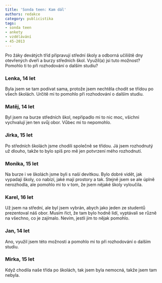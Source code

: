 ```yaml
---
title: 'Sonda teen: Kam dál'
authors: redakce
category: publicistika
tags:
- sonda teen
- ankety
- vzdělávání
- 45-2013
---
```


Pro žáky devátých tříd připravují střední školy a odborná učiliště dny otevřených dveří a burzy středních škol. Využil(a) jsi tuto možnost? Pomohlo ti to při rozhodování o dalším studiu?

### Lenka, 14 let
Byla jsem se tam podívat sama, protože jsem nechtěla chodit se třídou po všech školách. Určitě mi to pomohlo při rozhodování o dalším studiu.

### Matěj, 14 let
Byl jsem na burze středních škol, nepřipadlo mi to nic moc, všichni vychvalují jen ten svůj obor. Vůbec mi to nepomohlo.

### Jirka, 15 let
Po středních školách jsme chodili společně se třídou. Já jsem rozhodnutý už dlouho, takže to bylo spíš pro mě jen potvrzení mého rozhodnutí.

### Monika, 15 let
Na burze i ve školách jsme byli s naší devítkou. Bylo dobré vidět, jak vypadají školy, co nabízí, jaké mají prostory a tak. Stejně jsem se ale úplně nerozhodla, ale pomohlo mi to v tom, že jsem nějaké školy vyloučila.

### Karel, 16 let
Už jsem na střední, ale byl jsem vybrán, abych jako jeden ze studentů prezentoval náš obor. Musím říct, že tam bylo hodně lidí, vyptávali se různě na všechno, co je zajímalo. Nevím, jestli jim to nějak pomohlo.

### Jan, 14 let
Ano, využil jsem této možnosti a pomohlo mi to při rozhodování o dalším studiu.

### Mirka, 15 let
Když chodila naše třída po školách, tak jsem byla nemocná, takže jsem tam nebyla.

